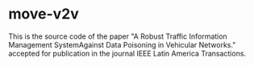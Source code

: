 # move-v2v
This is the source code of the paper "A Robust Traffic Information Management SystemAgainst Data Poisoning in Vehicular Networks." accepted for publication in the journal IEEE Latin America Transactions.
